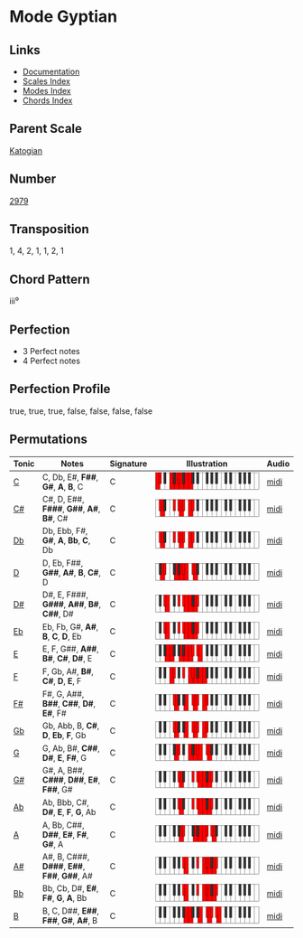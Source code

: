 # Mode Gyptian

## Links

- [Documentation](README.md)
- [Scales Index](Scales.md)
- [Modes Index](Modes.md)
- [Chords Index](Chords.md)

## Parent Scale

[Katogian](ScaleKatogian.md)

## Number

[2979](https://ianring.com/musictheory/scales/2979)

## Transposition

1, 4, 2, 1, 1, 2, 1

## Chord Pattern

iii⁰

## Perfection

- 3 Perfect notes
- 4 Perfect notes

## Perfection Profile

true, true, true, false, false, false, false

## Permutations

| Tonic | Notes | Signature | Illustration | Audio |
|-------|-------|-----------|--------------|-------|
| [C](ModeCNaturalGyptian.md) | C, Db, E#, **F##**, **G#**, **A**, **B**, C | C | ![CNaturalGyptian](ModeCNaturalGyptian.png) | [midi](https://github.com/edipermadi/music/blob/main/docs/ModeCNaturalGyptian.mid?raw=true) |
| [C#](ModeCSharpGyptian.md) | C#, D, E##, **F###**, **G##**, **A#**, **B#**, C# | C | ![CSharpGyptian](ModeCSharpGyptian.png) | [midi](https://github.com/edipermadi/music/blob/main/docs/ModeCSharpGyptian.mid?raw=true) |
| [Db](ModeDFlatGyptian.md) | Db, Ebb, F#, **G#**, **A**, **Bb**, **C**, Db | C | ![DFlatGyptian](ModeDFlatGyptian.png) | [midi](https://github.com/edipermadi/music/blob/main/docs/ModeDFlatGyptian.mid?raw=true) |
| [D](ModeDNaturalGyptian.md) | D, Eb, F##, **G##**, **A#**, **B**, **C#**, D | C | ![DNaturalGyptian](ModeDNaturalGyptian.png) | [midi](https://github.com/edipermadi/music/blob/main/docs/ModeDNaturalGyptian.mid?raw=true) |
| [D#](ModeDSharpGyptian.md) | D#, E, F###, **G###**, **A##**, **B#**, **C##**, D# | C | ![DSharpGyptian](ModeDSharpGyptian.png) | [midi](https://github.com/edipermadi/music/blob/main/docs/ModeDSharpGyptian.mid?raw=true) |
| [Eb](ModeEFlatGyptian.md) | Eb, Fb, G#, **A#**, **B**, **C**, **D**, Eb | C | ![EFlatGyptian](ModeEFlatGyptian.png) | [midi](https://github.com/edipermadi/music/blob/main/docs/ModeEFlatGyptian.mid?raw=true) |
| [E](ModeENaturalGyptian.md) | E, F, G##, **A##**, **B#**, **C#**, **D#**, E | C | ![ENaturalGyptian](ModeENaturalGyptian.png) | [midi](https://github.com/edipermadi/music/blob/main/docs/ModeENaturalGyptian.mid?raw=true) |
| [F](ModeFNaturalGyptian.md) | F, Gb, A#, **B#**, **C#**, **D**, **E**, F | C | ![FNaturalGyptian](ModeFNaturalGyptian.png) | [midi](https://github.com/edipermadi/music/blob/main/docs/ModeFNaturalGyptian.mid?raw=true) |
| [F#](ModeFSharpGyptian.md) | F#, G, A##, **B##**, **C##**, **D#**, **E#**, F# | C | ![FSharpGyptian](ModeFSharpGyptian.png) | [midi](https://github.com/edipermadi/music/blob/main/docs/ModeFSharpGyptian.mid?raw=true) |
| [Gb](ModeGFlatGyptian.md) | Gb, Abb, B, **C#**, **D**, **Eb**, **F**, Gb | C | ![GFlatGyptian](ModeGFlatGyptian.png) | [midi](https://github.com/edipermadi/music/blob/main/docs/ModeGFlatGyptian.mid?raw=true) |
| [G](ModeGNaturalGyptian.md) | G, Ab, B#, **C##**, **D#**, **E**, **F#**, G | C | ![GNaturalGyptian](ModeGNaturalGyptian.png) | [midi](https://github.com/edipermadi/music/blob/main/docs/ModeGNaturalGyptian.mid?raw=true) |
| [G#](ModeGSharpGyptian.md) | G#, A, B##, **C###**, **D##**, **E#**, **F##**, G# | C | ![GSharpGyptian](ModeGSharpGyptian.png) | [midi](https://github.com/edipermadi/music/blob/main/docs/ModeGSharpGyptian.mid?raw=true) |
| [Ab](ModeAFlatGyptian.md) | Ab, Bbb, C#, **D#**, **E**, **F**, **G**, Ab | C | ![AFlatGyptian](ModeAFlatGyptian.png) | [midi](https://github.com/edipermadi/music/blob/main/docs/ModeAFlatGyptian.mid?raw=true) |
| [A](ModeANaturalGyptian.md) | A, Bb, C##, **D##**, **E#**, **F#**, **G#**, A | C | ![ANaturalGyptian](ModeANaturalGyptian.png) | [midi](https://github.com/edipermadi/music/blob/main/docs/ModeANaturalGyptian.mid?raw=true) |
| [A#](ModeASharpGyptian.md) | A#, B, C###, **D###**, **E##**, **F##**, **G##**, A# | C | ![ASharpGyptian](ModeASharpGyptian.png) | [midi](https://github.com/edipermadi/music/blob/main/docs/ModeASharpGyptian.mid?raw=true) |
| [Bb](ModeBFlatGyptian.md) | Bb, Cb, D#, **E#**, **F#**, **G**, **A**, Bb | C | ![BFlatGyptian](ModeBFlatGyptian.png) | [midi](https://github.com/edipermadi/music/blob/main/docs/ModeBFlatGyptian.mid?raw=true) |
| [B](ModeBNaturalGyptian.md) | B, C, D##, **E##**, **F##**, **G#**, **A#**, B | C | ![BNaturalGyptian](ModeBNaturalGyptian.png) | [midi](https://github.com/edipermadi/music/blob/main/docs/ModeBNaturalGyptian.mid?raw=true) |
